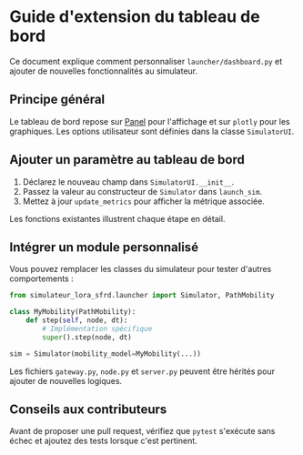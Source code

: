 # Guide d'extension du tableau de bord

Ce document explique comment personnaliser `launcher/dashboard.py` et ajouter de
nouvelles fonctionnalités au simulateur.

## Principe général

Le tableau de bord repose sur [Panel](https://panel.holoviz.org/) pour
l'affichage et sur `plotly` pour les graphiques. Les options utilisateur sont
définies dans la classe `SimulatorUI`.

## Ajouter un paramètre au tableau de bord

1. Déclarez le nouveau champ dans `SimulatorUI.__init__`.
2. Passez la valeur au constructeur de `Simulator` dans `launch_sim`.
3. Mettez à jour `update_metrics` pour afficher la métrique associée.

Les fonctions existantes illustrent chaque étape en détail.

## Intégrer un module personnalisé

Vous pouvez remplacer les classes du simulateur pour tester d'autres
comportements :

```python
from simulateur_lora_sfrd.launcher import Simulator, PathMobility

class MyMobility(PathMobility):
    def step(self, node, dt):
        # Implémentation spécifique
        super().step(node, dt)

sim = Simulator(mobility_model=MyMobility(...))
```

Les fichiers `gateway.py`, `node.py` et `server.py` peuvent être hérités pour
ajouter de nouvelles logiques.

## Conseils aux contributeurs

Avant de proposer une pull request, vérifiez que `pytest` s'exécute sans échec et ajoutez des tests lorsque c'est pertinent.
